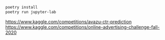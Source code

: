 
```sh
poetry install
poetry run jupyter-lab
```

https://www.kaggle.com/competitions/avazu-ctr-prediction
https://www.kaggle.com/competitions/online-advertising-challenge-fall-2020
  
